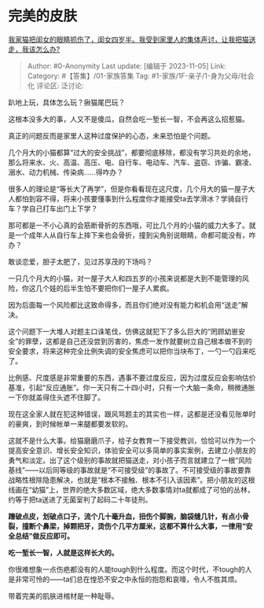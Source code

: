 # 完美的皮肤
[我家猫把闺女的眼睛抓伤了，闺女四岁半。我受到家里人的集体声讨，让我把猫送走，我该怎么办?](https://www.zhihu.com/question/465874602/answer/3277812057)

> Author: #0-Anonymity
> Last update: [编辑于 2023-11-05]
> Link:
> Category: #【答集】/01-家族答集
> Tag: #1-家族/1F-亲子/1-身为父母/社会化
> 评论区:
> 泛讨论:

趴地上玩，具体怎么玩？揪猫尾巴玩？

这根本没多大的事，人又不是傻瓜，自然会吃一堑长一智，不会再这么招惹猫。

真正的问题反而是家里人这种过度保护的心态，未来恐怕是个问题。

几个月大的小猫都算“过大的安全挑战”，都要彻底移除，都没有学习共处的余地，那么将来水、火、高温、高压、电、自行车、电动车、汽车、盗窃、诈骗、霸凌、溺水、动力机械、传染病……得咋办？

很多人的理论是“等长大了再学”，但是你看看现在这尺度，几个月大的猫一屋子大人都怕到容不得，将来小孩要懂事到什么程度你才能接受ta去学滑冰？学骑自行车？学自己打车出门上下学？

那可都是一不小心真的会筋断骨折的东西哦，可比几个月的小猫的威力大多了。就是一个成年人从自行车上摔下来也会骨折，撞到尖角别说眼睛，命都可能没有，咋办？

敢谈恋爱，胆子太肥了，见过苏享茂的下场吗？

一只几个月大的小猫，对一屋子大人和四五岁的小孩来说都是大到不能管理的风险，你这几个娃的后半生怕不要把你们一屋子人累疯。

因为后面每一个风险都比这致命得多，而且你们绝对没有能力和机会用“送走”解决。

这个问题下一大堆人对题主口诛笔伐，仿佛这就犯下了多么巨大的“罔顾幼崽安全”的罪孽，这都是自己还没尝到厉害的，焦虑一发作就要树立自己根本做不到的安全要求，将来这种完全比例失调的安全焦虑可以把你当块布丁，一勺一勺舀来吃了。

比例感、尺度感是非常重要的东西，遇事不要过度反应，因为过度反应会影响估价基准，引起“反应通胀”。你一天只有二十四小时，只有一个大脑一条命，稍微通胀一下你就盖得住头遮不住脚了。

现在这全家人就在犯这种错误，跟风骂题主的其实也一样，这都是还没看见账单时的豪爽，到时候帐单一来腿都要发软的。

这就不是什么大事。给猫磨磨爪子，给子女教育一下接受教训，恰恰可以作为一个提高安全意识、增长安全知识，体验安全可以多简单的事实案例，去建立小朋友的勇气和淡定。出了这个级别的事故就把猫送走，对小孩子而言就建立了一根“风险基线”——以后同等级的事故就是“不可接受级”的事故了。不可接受级的事故要靠战略性根除隐患解决，也就是“根本不接触、根本不引入该因素”。把小朋友的这根线画在“幼猫”上，世界的绝大多数区域，绝大多数事情对ta就都成了可怕的丛林，约等于把ta送进了无菌室判了起码二十年徒刑。

**蹭破点皮，划破点口子，流个几十毫升血，扭伤个脚腕，脑袋缝几针，有点小骨裂，撞断个鼻梁，掉颗把牙，烫伤个几平方厘米，这都不算什么大事，一律用“安全总结”做反应即可。**

**吃一堑长一智，人就是这样长大的。**

你很难想象一点伤疤都没有的人能tough到什么程度。而这个时代，不tough的人是非常可怜的——ta们总在惶恐不安之中永恒的抱怨和哀嚎，令人不胜其烦。

带着完美的肌肤进棺材是一种耻辱。
